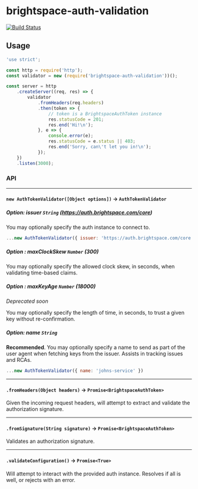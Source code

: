 # brightspace-auth-validation

[![Build Status](https://travis-ci.org/Brightspace/node-auth.svg?branch=master)](https://travis-ci.org/Brightspace/node-auth)

## Usage

```js
'use strict';

const http = require('http');
const validator = new (require('brightspace-auth-validation'))();

const server = http
	.createServer((req, res) => {
		validator
			.fromHeaders(req.headers)
			.then(token => {
				// token is a BrightspaceAuthToken instance
				res.statusCode = 201;
				res.end('Hi!\n');
			}, e => {
				console.error(e);
				res.statusCode = e.status || 403;
				res.end('Sorry, can\'t let you in!\n');
			});
	})
	.listen(3000);
```

### API

---

#### `new AuthTokenValidator([Object options])` -> `AuthTokenValidator`

##### Option: issuer `String` _(https://auth.brightspace.com/core)_

You may optionally specify the auth instance to connect to.

```js
...new AuthTokenValidator({ issuer: 'https://auth.brightspace.com/core' });
```

##### Option : maxClockSkew `Number` _(300)_

You may optionally specify the allowed clock skew, in seconds, when validating
time-based claims.

##### Option : maxKeyAge `Number` _(18000)_

_Deprecated soon_

You may optionally specify the length of time, in seconds, to trust a given key
without re-confirmation.

##### Option: name `String`

**Recommended**. You may optionally specify a name to send as part of the user
agent when fetching keys from the issuer. Assists in tracking issues and RCAs.

```js
...new AuthTokenValidator({ name: 'johns-service' })
```

---

#### `.fromHeaders(Object headers)` -> `Promise<BrightspaceAuthToken>`

Given the incoming request headers, will attempt to extract and validate the
authorization signature.

---

#### `.fromSignature(String signature)` -> `Promise<BrightspaceAuthToken>`

Validates an authorization signature.

---

#### `.validateConfiguration()` -> `Promise<True>`

Will attempt to interact with the provided auth instance. Resolves if all is
well, or rejects with an error.
